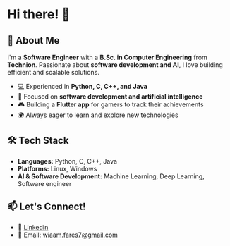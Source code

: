 # Hi there! 👋

## 🚀 About Me
I'm a **Software Engineer** with a **B.Sc. in Computer Engineering** from **Technion**. Passionate about **software development and AI**, I love building efficient and scalable solutions.

- 💻 Experienced in **Python, C, C++, and Java**
- 🤖 Focused on **software development and artificial intelligence**
- 🎮 Building a **Flutter app** for gamers to track their achievements
- 🌍 Always eager to learn and explore new technologies

## 🛠️ Tech Stack
- **Languages:** Python, C, C++, Java
- **Platforms:** Linux, Windows
- **AI & Software Development:** Machine Learning, Deep Learning, Software engineer

## 📫 Let's Connect!
- 💼 [LinkedIn](https://www.linkedin.com/in/wiaam-fares-aa8682214/)
- 📧 Email: wiaam.fares7@gmail.com
